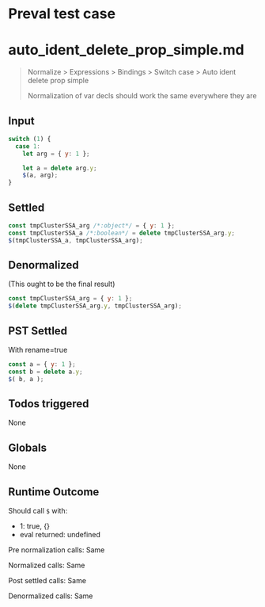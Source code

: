 # Preval test case

# auto_ident_delete_prop_simple.md

> Normalize > Expressions > Bindings > Switch case > Auto ident delete prop simple
>
> Normalization of var decls should work the same everywhere they are

## Input

`````js filename=intro
switch (1) {
  case 1:
    let arg = { y: 1 };

    let a = delete arg.y;
    $(a, arg);
}
`````


## Settled


`````js filename=intro
const tmpClusterSSA_arg /*:object*/ = { y: 1 };
const tmpClusterSSA_a /*:boolean*/ = delete tmpClusterSSA_arg.y;
$(tmpClusterSSA_a, tmpClusterSSA_arg);
`````


## Denormalized
(This ought to be the final result)

`````js filename=intro
const tmpClusterSSA_arg = { y: 1 };
$(delete tmpClusterSSA_arg.y, tmpClusterSSA_arg);
`````


## PST Settled
With rename=true

`````js filename=intro
const a = { y: 1 };
const b = delete a.y;
$( b, a );
`````


## Todos triggered


None


## Globals


None


## Runtime Outcome


Should call `$` with:
 - 1: true, {}
 - eval returned: undefined

Pre normalization calls: Same

Normalized calls: Same

Post settled calls: Same

Denormalized calls: Same
